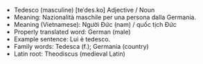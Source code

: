 - Tedesco (masculine)	[teˈdes.ko]	Adjective / Noun
- Meaning: Nazionalità maschile per una persona dalla Germania.
- Meaning (Vietnamese): Người Đức (nam) / quốc tịch Đức
- Properly translated word: German (male)
- Example sentence: Lui è tedesco.
- Family words: Tedesca (f.); Germania (country)
- Latin root: Theodiscus (medieval Latin)